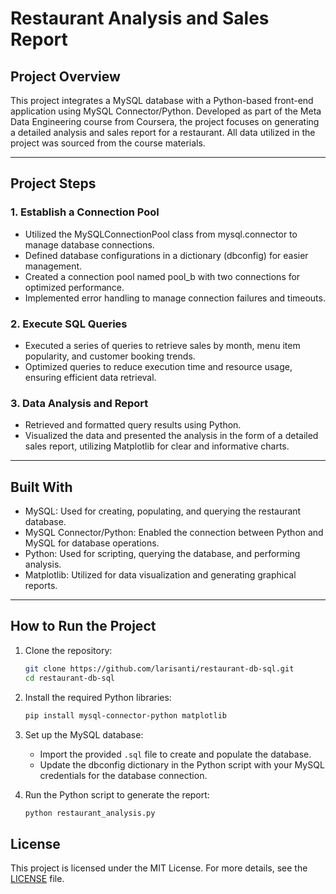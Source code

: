 # Restaurant Analysis and Sales Report

## Project Overview

This project integrates a MySQL database with a Python-based front-end application using MySQL Connector/Python. Developed as part of the Meta Data Engineering course from Coursera, the project focuses on generating a detailed analysis and sales report for a restaurant. All data utilized in the project was sourced from the course materials.

---

## Project Steps

### 1. Establish a Connection Pool
  - Utilized the MySQLConnectionPool class from mysql.connector to manage database connections.
  - Defined database configurations in a dictionary (dbconfig) for easier management.
  - Created a connection pool named pool_b with two connections for optimized performance.
  - Implemented error handling to manage connection failures and timeouts.

### 2. Execute SQL Queries
  - Executed a series of queries to retrieve sales by month, menu item popularity, and customer booking trends.
  - Optimized queries to reduce execution time and resource usage, ensuring efficient data retrieval.

### 3. Data Analysis and Report
  - Retrieved and formatted query results using Python.
  - Visualized the data and presented the analysis in the form of a detailed sales report, utilizing Matplotlib for clear and informative charts.

---

## Built With

  - MySQL: Used for creating, populating, and querying the restaurant database.
  - MySQL Connector/Python: Enabled the connection between Python and MySQL for database operations.
  - Python: Used for scripting, querying the database, and performing analysis.
  - Matplotlib: Utilized for data visualization and generating graphical reports.

---

## How to Run the Project

1. Clone the repository:
   ```bash
   git clone https://github.com/larisanti/restaurant-db-sql.git
   cd restaurant-db-sql
   ```

2. Install the required Python libraries:
   ```bash
   pip install mysql-connector-python matplotlib
   ```

3. Set up the MySQL database:
   - Import the provided `.sql` file to create and populate the database.
   - Update the dbconfig dictionary in the Python script with your MySQL credentials for the database connection.

4. Run the Python script to generate the report:
   ```bash
   python restaurant_analysis.py
   ```


## License
This project is licensed under the MIT License. For more details, see the [LICENSE](LICENSE) file.


